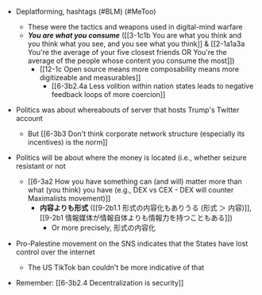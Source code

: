 - Deplatforming, hashtags (#BLM) (#MeToo)
	- These were the tactics and weapons used in digital-mind warfare
	- ***You are what you consume*** ([[3-1c1b You are what you think and you think what you see, and you see what you think]] & [[2-1a1a3a You're the average of your five closest friends OR You're the average of the people whose content you consume the most]])
		- [[12-1c Open source means more composability means more digitizeable and measurables]]
			- [[6-3b2.4a Less volition within nation states leads to negative feedback loops of more coercion]]

- Politics was about whereabouts of server that hosts Trump's Twitter account
	- But [[6-3b3 Don't think corporate network structure (especially its incentives) is the norm]]
- Politics will be about where the money is located (i.e., whether seizure resistant or not
	- [[6-3a2 How you have something can (and will) matter more than what (you think) you have (e.g., DEX vs CEX - DEX will counter Maximalists movement)]]
		- **内容よりも形式** ([[9-2b1.1 形式の内容化もありうる (形式 ＞ 内容)]], [[9-2b1 情報媒体が情報自体よりも情報力を持つこともある]])
			- Or more precisely, 形式の内容化

- Pro-Palestine movement on the SNS indicates that the States have lost control over the internet
	- The US TikTok ban couldn't be more indicative of that

- Remember: [[6-3b2.4 Decentralization is security]]
